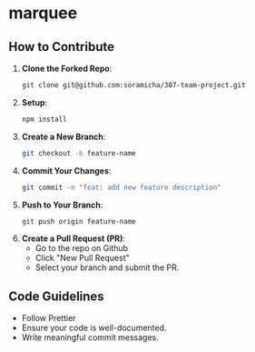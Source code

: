 # marquee

## How to Contribute
1. **Clone the Forked Repo**:  
    ```sh
    git clone git@github.com:soramicha/307-team-project.git

2. **Setup**:
    ```sh
    npm install

3. **Create a New Branch**:
    ```sh
    git checkout -b feature-name

4. **Commit Your Changes**:
    ```sh
    git commit -m "feat: add new feature description"

5. **Push to Your Branch**:
    ```sh
    git push origin feature-name

6. **Create a Pull Request (PR)**:
    - Go to the repo on Github
    - Click "New Pull Request"
    - Select your branch and submit the PR.

## Code Guidelines
- Follow Prettier
- Ensure your code is well-documented.
- Write meaningful commit messages.